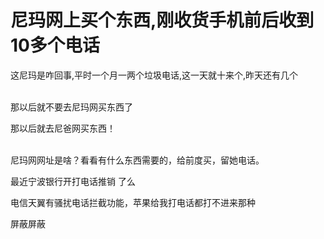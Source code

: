 # 尼玛网上买个东西,刚收货手机前后收到10多个电话


这尼玛是咋回事,平时一个月一两个垃圾电话,这一天就十来个,昨天还有几个<img src="static/image/smiley/default/cry.gif" smilieid="4" border="0" alt="" /> 

<br />
那以后就不要去尼玛网买东西了

那以后就去尼爸网买东西！<br />
<br />
<img src="static/image/smiley/default/lol.gif" smilieid="12" border="0" alt="" /><img src="static/image/smiley/default/lol.gif" smilieid="12" border="0" alt="" /><img src="static/image/smiley/default/lol.gif" smilieid="12" border="0" alt="" />

尼玛网网址是啥？看看有什么东西需要的，给前度买，留她电话。

最近宁波银行开打电话推销 了么

电信天翼有骚扰电话拦截功能，苹果给我打电话都打不进来那种

屏蔽屏蔽<img id="aimg_tAa9H" onclick="zoom(this, this.src, 0, 0, 0)" class="zoom" src="https://cdn.jsdelivr.net/gh/hishis/forum-master/public/images/patch.gif" onmouseover="img_onmouseoverfunc(this)" onload="thumbImg(this)" border="0" alt="" />
